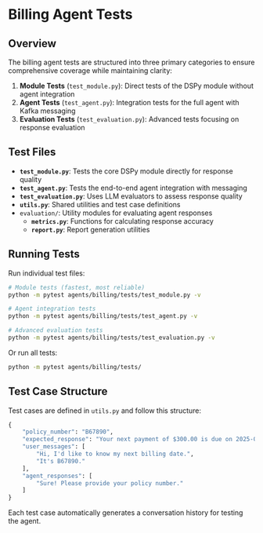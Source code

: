 # Billing Agent Tests

## Overview

The billing agent tests are structured into three primary categories to ensure comprehensive coverage while maintaining clarity:

1. **Module Tests** (`test_module.py`): Direct tests of the DSPy module without agent integration
2. **Agent Tests** (`test_agent.py`): Integration tests for the full agent with Kafka messaging
3. **Evaluation Tests** (`test_evaluation.py`): Advanced tests focusing on response evaluation

## Test Files

- **`test_module.py`**: Tests the core DSPy module directly for response quality
- **`test_agent.py`**: Tests the end-to-end agent integration with messaging
- **`test_evaluation.py`**: Uses LLM evaluators to assess response quality
- **`utils.py`**: Shared utilities and test case definitions
- `evaluation/`: Utility modules for evaluating agent responses
  - **`metrics.py`**: Functions for calculating response accuracy
  - **`report.py`**: Report generation utilities

## Running Tests

Run individual test files:

```bash
# Module tests (fastest, most reliable)
python -m pytest agents/billing/tests/test_module.py -v

# Agent integration tests
python -m pytest agents/billing/tests/test_agent.py -v

# Advanced evaluation tests
python -m pytest agents/billing/tests/test_evaluation.py -v
```

Or run all tests:

```bash
python -m pytest agents/billing/tests/
```

## Test Case Structure

Test cases are defined in `utils.py` and follow this structure:

```python
{
    "policy_number": "B67890",
    "expected_response": "Your next payment of $300.00 is due on 2025-03-15.",
    "user_messages": [
        "Hi, I'd like to know my next billing date.",
        "It's B67890."
    ],
    "agent_responses": [
        "Sure! Please provide your policy number."
    ]
}
```

Each test case automatically generates a conversation history for testing the agent.